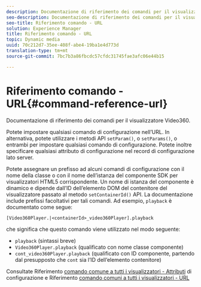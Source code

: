 ```yaml
---
description: Documentazione di riferimento dei comandi per il visualizzatore Video360.
seo-description: Documentazione di riferimento dei comandi per il visualizzatore Video360.
seo-title: Riferimento comando - URL
solution: Experience Manager
title: Riferimento comando - URL
topic: Dynamic media
uuid: 70c212d7-35ee-408f-abe4-19ba1e4d773d
translation-type: tm+mt
source-git-commit: 7bc7b3a86fbcdc57cfdc31745fae3afc06e44b15

---
```



# Riferimento comando - URL{#command-reference-url}

Documentazione di riferimento dei comandi per il visualizzatore Video360.

Potete impostare qualsiasi comando di configurazione nell’URL. In alternativa, potete utilizzare i metodi API `setParam()`, o `setParams()`, o entrambi per impostare qualsiasi comando di configurazione. Potete inoltre specificare qualsiasi attributo di configurazione nel record di configurazione lato server.

Potete assegnare un prefisso ad alcuni comandi di configurazione con il nome della classe o con il nome dell’istanza del componente SDK per visualizzatori HTML5 corrispondente. Un nome di istanza del componente è dinamico e dipende dall’ID dell’elemento DOM del contenitore del visualizzatore passato al metodo `setContainerId()` API. La documentazione include prefissi facoltativi per tali comandi. Ad esempio, `playback` è documentato come segue:

```
[Video360Player.|<containerId>_video360Player].playback
```

che significa che questo comando viene utilizzato nel modo seguente:

* `playback` (sintassi breve)
* `Video360Player.playback` (qualificato con nome classe componente)
* `cont_video360Player.playback` (qualificato con ID componente, partendo dal presupposto che `cont` sia l’ID dell’elemento contenitore)

Consultate Riferimento [comando comune a tutti i visualizzatori - Attributi](../../../r-html5-viewer-20-cmdref-configattrib/r-html5-viewer-20-cmdref-configattrib.md#concept-850e0f2c49b949deb7cfbfd330d329bd) di configurazione e Riferimento [comando comuni a tutti i visualizzatori - URL](../../../c-html5-viewer-20-cmdref-url/c-html5-viewer-20-cmdref-url.md#concept-9b337f349b7b406b8c33c7ee96b3e226)
